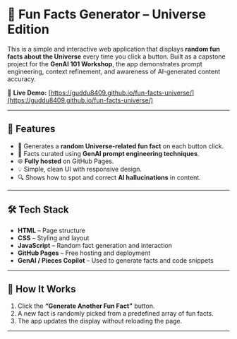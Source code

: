 # 🌌 Fun Facts Generator – Universe Edition

This is a simple and interactive web application that displays **random fun facts about the Universe** every time you click a button. Built as a capstone project for the **GenAI 101 Workshop**, the app demonstrates prompt engineering, context refinement, and awareness of AI-generated content accuracy.

🔗 **Live Demo:** [https://guddu8409.github.io/fun-facts-universe/](https://guddu8409.github.io/fun-facts-universe/)

---

## 🚀 Features

- 🎲 Generates a **random Universe-related fun fact** on each button click.
- 🧠 Facts curated using **GenAI prompt engineering techniques**.
- 🌐 **Fully hosted** on GitHub Pages.
- 💡 Simple, clean UI with responsive design.
- 🔍 Shows how to spot and correct **AI hallucinations** in content.

---

## 🛠️ Tech Stack

- **HTML** – Page structure  
- **CSS** – Styling and layout  
- **JavaScript** – Random fact generation and interaction  
- **GitHub Pages** – Free hosting and deployment  
- **GenAI / Pieces Copilot** – Used to generate facts and code snippets

---

## 🧠 How It Works

1. Click the **“Generate Another Fun Fact”** button.
2. A new fact is randomly picked from a predefined array of fun facts.
3. The app updates the display without reloading the page.

---

